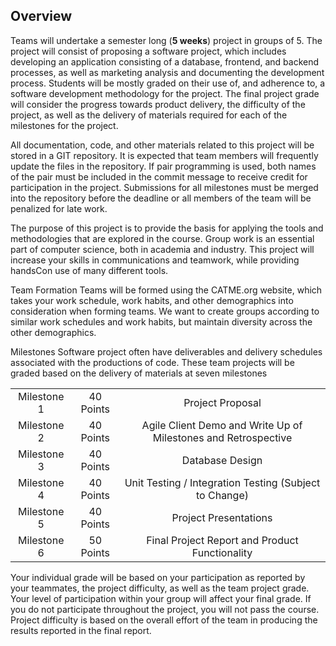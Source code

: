 ## Overview  
Teams will undertake a semester long (**5 weeks**) project in groups of 5. The project will consist of proposing a software project, which includes developing an application consisting of a database, frontend, and backend processes, as well as marketing analysis and documenting the development process. Students will be mostly graded on their use of, and adherence to, a software development methodology for the project. The final project grade will consider the progress towards product delivery, the difficulty of the project, as well as the delivery of materials required for each of the milestones for the project.

All documentation, code, and other materials related to this project will be stored in a GIT  repository. It is expected that team members will frequently update the files in the repository. If pair programming is used, both names of the pair must be included in the commit message to receive credit for participation in the project. Submissions for all milestones must be merged into the repository before the deadline or all members of the team will be penalized for late work.

The purpose of this project is to provide the basis for applying the tools and methodologies that are explored in the course.  Group work is an essential part of computer science, both in academia and industry. This project will increase your skills in communications and teamwork, while providing handsCon use of many different tools.

Team Formation
Teams will be formed using the CATME.org website, which takes your work schedule, work habits, and other demographics into consideration when forming teams. We want to create groups according to similar work schedules and work habits, but maintain diversity across the other demographics.

Milestones
Software project often have deliverables and delivery schedules associated with the productions of code.   These team projects will be graded based on the delivery of materials at seven milestones  
  
|             |           |                  |  
|:-----------:|:---------:|:----------------:|  
| Milestone 1 | 40 Points | Project Proposal |  
| Milestone 2 | 40 Points | Agile Client Demo and Write Up of Milestones and Retrospective |  
| Milestone 3 | 40 Points | Database Design |  
| Milestone 4 | 40 Points | Unit Testing / Integration Testing (Subject to Change) |  
| Milestone 5 | 40 Points | Project Presentations |  
| Milestone 6 | 50 Points | Final Project Report and Product Functionality |  
  
Your individual grade will be based on your participation as reported by your teammates, the project difficulty, as well as the team project grade.  Your level of participation within your group will affect your final grade. If you do not participate throughout the project, you will not pass the course. Project difficulty is based on the overall effort of the team in producing the results reported in the final report.
